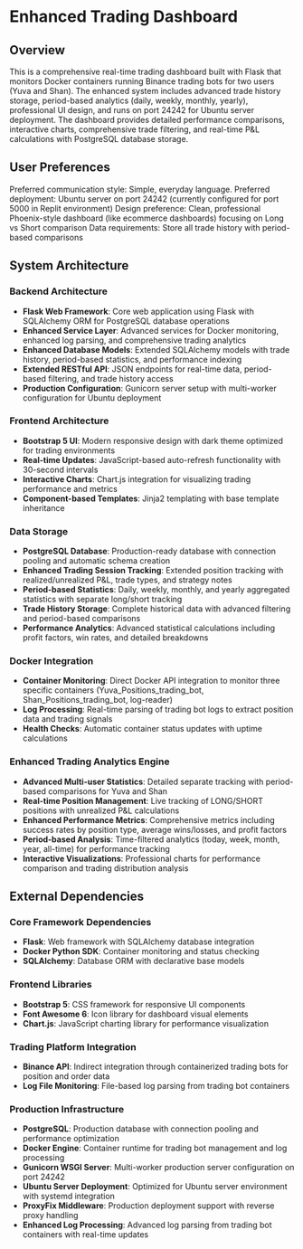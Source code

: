 # Enhanced Trading Dashboard

## Overview

This is a comprehensive real-time trading dashboard built with Flask that monitors Docker containers running Binance trading bots for two users (Yuva and Shan). The enhanced system includes advanced trade history storage, period-based analytics (daily, weekly, monthly, yearly), professional UI design, and runs on port 24242 for Ubuntu server deployment. The dashboard provides detailed performance comparisons, interactive charts, comprehensive trade filtering, and real-time P&L calculations with PostgreSQL database storage.

## User Preferences

Preferred communication style: Simple, everyday language.
Preferred deployment: Ubuntu server on port 24242 (currently configured for port 5000 in Replit environment)
Design preference: Clean, professional Phoenix-style dashboard (like ecommerce dashboards) focusing on Long vs Short comparison
Data requirements: Store all trade history with period-based comparisons

## System Architecture

### Backend Architecture
- **Flask Web Framework**: Core web application using Flask with SQLAlchemy ORM for PostgreSQL database operations
- **Enhanced Service Layer**: Advanced services for Docker monitoring, enhanced log parsing, and comprehensive trading analytics
- **Enhanced Database Models**: Extended SQLAlchemy models with trade history, period-based statistics, and performance indexing
- **Extended RESTful API**: JSON endpoints for real-time data, period-based filtering, and trade history access
- **Production Configuration**: Gunicorn server setup with multi-worker configuration for Ubuntu deployment

### Frontend Architecture
- **Bootstrap 5 UI**: Modern responsive design with dark theme optimized for trading environments
- **Real-time Updates**: JavaScript-based auto-refresh functionality with 30-second intervals
- **Interactive Charts**: Chart.js integration for visualizing trading performance and metrics
- **Component-based Templates**: Jinja2 templating with base template inheritance

### Data Storage
- **PostgreSQL Database**: Production-ready database with connection pooling and automatic schema creation
- **Enhanced Trading Session Tracking**: Extended position tracking with realized/unrealized P&L, trade types, and strategy notes
- **Period-based Statistics**: Daily, weekly, monthly, and yearly aggregated statistics with separate long/short tracking
- **Trade History Storage**: Complete historical data with advanced filtering and period-based comparisons
- **Performance Analytics**: Advanced statistical calculations including profit factors, win rates, and detailed breakdowns

### Docker Integration
- **Container Monitoring**: Direct Docker API integration to monitor three specific containers (Yuva_Positions_trading_bot, Shan_Positions_trading_bot, log-reader)
- **Log Processing**: Real-time parsing of trading bot logs to extract position data and trading signals
- **Health Checks**: Automatic container status updates with uptime calculations

### Enhanced Trading Analytics Engine
- **Advanced Multi-user Statistics**: Detailed separate tracking with period-based comparisons for Yuva and Shan
- **Real-time Position Management**: Live tracking of LONG/SHORT positions with unrealized P&L calculations
- **Enhanced Performance Metrics**: Comprehensive metrics including success rates by position type, average wins/losses, and profit factors
- **Period-based Analysis**: Time-filtered analytics (today, week, month, year, all-time) for performance tracking
- **Interactive Visualizations**: Professional charts for performance comparison and trading distribution analysis

## External Dependencies

### Core Framework Dependencies
- **Flask**: Web framework with SQLAlchemy database integration
- **Docker Python SDK**: Container monitoring and status checking
- **SQLAlchemy**: Database ORM with declarative base models

### Frontend Libraries
- **Bootstrap 5**: CSS framework for responsive UI components
- **Font Awesome 6**: Icon library for dashboard visual elements
- **Chart.js**: JavaScript charting library for performance visualization

### Trading Platform Integration
- **Binance API**: Indirect integration through containerized trading bots for position and order data
- **Log File Monitoring**: File-based log parsing from trading bot containers

### Production Infrastructure
- **PostgreSQL**: Production database with connection pooling and performance optimization
- **Docker Engine**: Container runtime for trading bot management and log processing
- **Gunicorn WSGI Server**: Multi-worker production server configuration on port 24242
- **Ubuntu Server Deployment**: Optimized for Ubuntu server environment with systemd integration
- **ProxyFix Middleware**: Production deployment support with reverse proxy handling
- **Enhanced Log Processing**: Advanced log parsing from trading bot containers with real-time updates